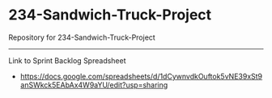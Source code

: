 # 234-Sandwich-Truck-Project

Repository for 234-Sandwich-Truck-Project

---

Link to Sprint Backlog Spreadsheet
  
  - https://docs.google.com/spreadsheets/d/1dCywnvdkOuftok5vNE39xSt9anSWkck5EAbAx4W9aYU/edit?usp=sharing
 

